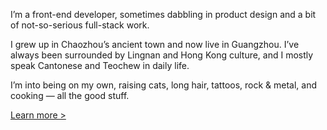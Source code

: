 I’m a front-end developer, sometimes dabbling in product design and a bit of not-so-serious full-stack work.

I grew up in Chaozhou’s ancient town and now live in Guangzhou. I’ve always been surrounded by Lingnan and Hong Kong culture, and I mostly speak Cantonese and Teochew in daily life.

I’m into being on my own, raising cats, long hair, tattoos, rock & metal, and cooking — all the good stuff.

[Learn more >](/about)
